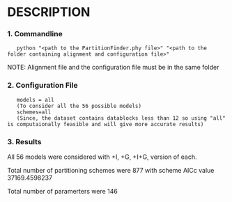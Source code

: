 # DESCRIPTION
### 1. Commandline 
       python "<path to the PartitionFinder.phy file>" "<path to the folder containing alignment and configuration file>"
NOTE: Alignment file and the configuration file must be in the same folder
### 2. Configuration File 
       models = all
       (To consider all the 56 possible models)
       schemes=all
       (Since, the dataset contains datablocks less than 12 so using "all" is computaionally feasible and will give more accurate results)
### 3. Results
All 56 models were considered with +I, +G, +I+G, version of each. 

Total number of partitioning schemes were 877 with scheme AICc value 37169.4598237

Total number of paramerters were 146
     
